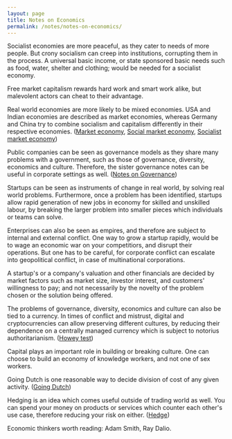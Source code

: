 ```yaml
---
layout: page
title: Notes on Economics
permalink: /notes/notes-on-economics/
---
```


Socialist economies are more peaceful, as they cater to needs of more people.
But crony socialism can creep into institutions, corrupting them in the
process. A universal basic income, or state sponsored basic needs such as
food, water, shelter and clothing; would be needed for a socialist economy.

Free market capitalism rewards hard work and smart work alike, but malevolent
actors can cheat to their advantage.

Real world economies are more likely to be mixed economies. USA and Indian
economies are described as market economies, whereas Germany and China try to
combine socialism and capitalism differently in their respective economies.
([Market economy](https://en.wikipedia.org/wiki/Market_economy),
[Social market economy](https://en.wikipedia.org/wiki/Social_market_economy),
[Socialist market economy](https://en.wikipedia.org/wiki/Socialist_market_economy))

Public companies can be seen as governance models as they share many problems
with a government, such as those of governance, diversity, economics and
culture. Therefore, the sister governance notes can be useful in corporate
settings as well. ([Notes on Governance](../notes-on-governance))

Startups can be seen as instruments of change in real world, by solving real
world problems. Furthermore, once a problem has been identified, startups allow
rapid generation of new jobs in economy for skilled and unskilled labour, by
breaking the larger problem into smaller pieces which individuals or teams can
solve.

Enterprises can also be seen as empires, and therefore are subject to internal
and external conflict. One way to grow a startup rapidly, would be to wage an
economic war on your competitiors, and disrupt their operations. But one has
to be careful, for corporate conflict can escalate into geopolitical conflict,
in case of multinational corporations.

A startup's or a company's valuation and other financials are decided by market
factors such as market size, investor interest, and customers' willingness to
pay; and not necessarily by the novelty of the problem chosen or the solution
being offered.

The problems of governance, diversity, economics and culture can also be tied
to a currency. In times of conflict and mistrust, digital and cryptocurrencies
can allow preserving different cultures, by reducing their dependence on a
centrally managed currency which is subject to notorius authoritarianism.
([Howey test](https://www.investopedia.com/terms/h/howey-test.asp))

Capital plays an important role in building or breaking culture. One can
choose to build an economy of knowledge workers, and not one of sex workers.

Going Dutch is one reasonable way to decide division of cost of any given
activity. ([Going Dutch](https://en.wikipedia.org/wiki/Going_Dutch))

Hedging is an idea which comes useful outside of trading world as well. You
can spend your money on products or services which counter each other's use
case, therefore reducing your risk on either.
([Hedge](https://www.investopedia.com/terms/h/hedge.asp))

Economic thinkers worth reading: Adam Smith, Ray Dalio.
